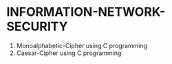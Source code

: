 # INFORMATION-NETWORK-SECURITY
1. Monoalphabetic-Cipher using C programming
2. Caesar-Cipher using C programming

